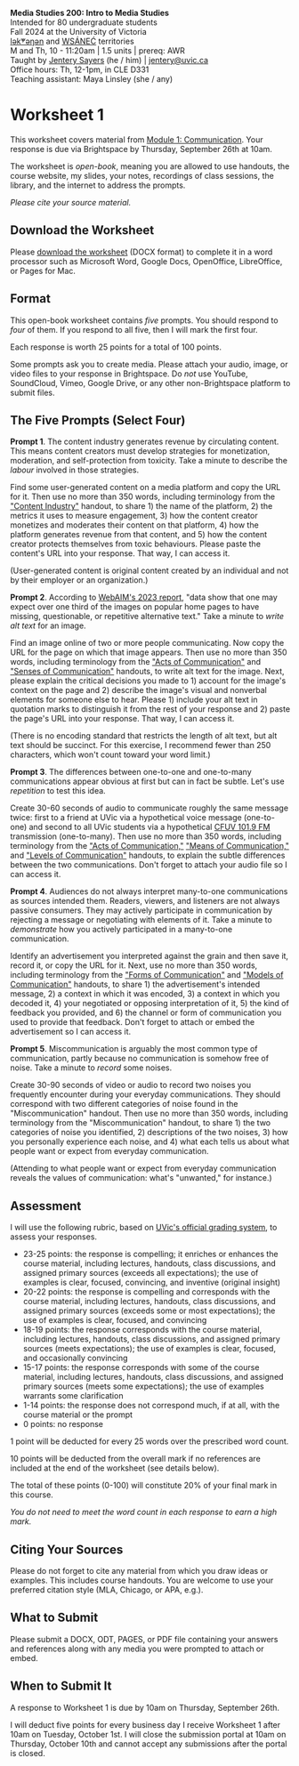 **Media Studies 200: Intro to Media Studies**       
Intended for 80 undergraduate students      
Fall 2024 at the University of Victoria   
[lək̓ʷəŋən](https://www.songheesnation.ca/community/l-k-ng-n-traditional-territory) and [<u>W</u>SÁNEĆ](https://wsanec.com/) territories    
M and Th, 10 - 11:20am | 1.5 units | prereq: AWR     
Taught by [Jentery Sayers](https://jntry.work/) (he / him) | [jentery@uvic.ca](mailto:jentery@uvic.ca)    
Office hours: Th, 12-1pm, in CLE D331    
Teaching assistant: Maya Linsley (she / any)

# Worksheet 1

This worksheet covers material from [Module 1: Communication](https://jentery.github.io/mdia200v3/#module-1-communication). Your response is due via Brightspace by Thursday, September 26th at 10am.   

The worksheet is *open-book*, meaning you are allowed to use handouts, the course website, my slides, your notes, recordings of class sessions, the library, and the internet to address the prompts.

*Please cite your source material.* 

## Download the Worksheet 

Please [download the worksheet](mdia200v3Worksheet1.docx) (DOCX format) to complete it in a word processor such as Microsoft Word, Google Docs, OpenOffice, LibreOffice, or Pages for Mac.  

## Format

This open-book worksheet contains *five* prompts. You should respond to *four* of them. If you respond to all five, then I will mark the first four. 

Each response is worth 25 points for a total of 100 points. 

Some prompts ask you to create media. Please attach your audio, image, or video files to your response in Brightspace. Do *not* use YouTube, SoundCloud, Vimeo, Google Drive, or any other non-Brightspace platform to submit files. 

## The Five Prompts (Select Four)

**Prompt 1**. The content industry generates revenue by circulating content. This means content creators must develop strategies for monetization, moderation, and self-protection from toxicity. Take a minute to describe the *labour* involved in those strategies.

Find some user-generated content on a media platform and copy the URL for it. Then use no more than 350 words, including terminology from the ["Content Industry"](https://bright.uvic.ca/d2l/le/lessons/358717/topics/2965740) handout, to share 1) the name of the platform, 2) the metrics it uses to measure engagement, 3) how the content creator monetizes and moderates their content on that platform, 4) how the platform generates revenue from that content, and 5) how the content creator protects themselves from toxic behaviours. Please paste the content's URL into your response. That way, I can access it.

(User-generated content is original content created by an individual and not by their employer or an organization.)

**Prompt 2**. According to [WebAIM's 2023 report](https://webaim.org/projects/million/#alttext), "data show that one may expect over one third of the images on popular home pages to have missing, questionable, or repetitive alternative text." Take a minute to *write alt text* for an image.

Find an image online of two or more people communicating. Now copy the URL for the page on which that image appears. Then use no more than 350 words, including terminology from the ["Acts of Communication"](https://bright.uvic.ca/d2l/le/lessons/358717/topics/2968976) and ["Senses of Communication"](https://bright.uvic.ca/d2l/le/lessons/358717/topics/2969015) handouts, to write alt text for the image. Next, please explain the critical decisions you made to 1) account for the image's context on the page and 2) describe the image's visual and nonverbal elements for someone else to hear. Please 1) include your alt text in quotation marks to distinguish it from the rest of your response and 2) paste the page's URL into your response. That way, I can access it.

(There is no encoding standard that restricts the length of alt text, but alt text should be succinct. For this exercise, I recommend fewer than 250 characters, which won't count toward your word limit.)

**Prompt 3**. The differences between one-to-one and one-to-many communications appear obvious at first but can in fact be subtle. Let's use *repetition* to test this idea.

Create 30-60 seconds of audio to communicate roughly the same message twice: first to a friend at UVic via a hypothetical voice message (one-to-one) and second to all UVic students via a hypothetical [CFUV 101.9 FM](https://cfuv.uvic.ca/) transmission (one-to-many). Then use no more than 350 words, including terminology from the ["Acts of Communication,"](https://bright.uvic.ca/d2l/le/lessons/358717/topics/2968976) ["Means of Communication,"](https://bright.uvic.ca/d2l/le/lessons/358717/topics/2971119) and ["Levels of Communication"](https://bright.uvic.ca/d2l/le/lessons/358717/topics/2974588) handouts, to explain the subtle differences between the two communications. Don't forget to attach your audio file so I can access it.

**Prompt 4**. Audiences do not always interpret many-to-one communications as sources intended them. Readers, viewers, and listeners are not always passive consumers. They may actively participate in communication by rejecting a message or negotiating with elements of it. Take a minute to *demonstrate* how you actively participated in a many-to-one communication. 

Identify an advertisement you interpreted against the grain and then save it, record it, or copy the URL for it. Next, use no more than 350 words, including terminology from the ["Forms of Communication"](https://bright.uvic.ca/d2l/le/lessons/358717/topics/2980938) and ["Models of Communication"](https://bright.uvic.ca/d2l/le/lessons/358717/topics/2985287) handouts, to share 1) the advertisement's intended message, 2) a context in which it was encoded, 3) a context in which you decoded it, 4) your negotiated or opposing interpretation of it, 5) the kind of feedback you provided, and 6) the channel or form of communication you used to provide that feedback. Don't forget to attach or embed the advertisement so I can access it.

**Prompt 5**. Miscommunication is arguably the most common type of communication, partly because no communication is somehow free of noise. Take a minute to *record* some noises. 

Create 30-90 seconds of video or audio to record two noises you frequently encounter during your everyday communications. They should correspond with two different categories of noise found in the "Miscommunication" handout. Then use no more than 350 words, including terminology from the "Miscommunication" handout, to share 1) the two categories of noise you identified, 2) descriptions of the two noises, 3) how you personally experience each noise, and 4) what each tells us about what people want or expect from everyday communication. 

(Attending to what people want or expect from everyday communication reveals the values of communication: what's "unwanted," for instance.)

## Assessment 

I will use the following rubric, based on [UVic's official grading system](https://www.uvic.ca/calendar/undergrad/index.php#/policy/S1AAgoGuV?bc=true&bcCurrent=14%20-%20Grading&bcGroup=Undergraduate%20Academic%20Regulations&bcItemType=policies), to assess your responses. 

* 23-25 points: the response is compelling; it enriches or enhances the course material, including lectures, handouts, class discussions, and assigned primary sources (exceeds all expectations); the use of examples is clear, focused, convincing, and inventive (original insight)
* 20-22 points: the response is compelling and corresponds with the course material, including lectures, handouts, class discussions, and assigned primary sources (exceeds some or most expectations); the use of examples is clear, focused, and convincing 
* 18-19 points: the response corresponds with the course material, including lectures, handouts, class discussions, and assigned primary sources (meets expectations); the use of examples is clear, focused, and occasionally convincing
* 15-17 points: the response corresponds with some of the course material, including lectures, handouts, class discussions, and assigned primary sources (meets some expectations); the use of examples warrants some clarification 
* 1-14 points: the response does not correspond much, if at all, with the course material or the prompt
* 0 points: no response  

1 point will be deducted for every 25 words over the prescribed word count. 

10 points will be deducted from the overall mark if no references are included at the end of the worksheet (see details below).

The total of these points (0-100) will constitute 20% of your final mark in this course. 

*You do not need to meet the word count in each response to earn a high mark.* 

## Citing Your Sources 

Please do not forget to cite any material from which you draw ideas or examples. This includes course handouts. You are welcome to use your preferred citation style (MLA, Chicago, or APA, e.g.).  

## What to Submit 

Please submit a DOCX, ODT, PAGES, or PDF file containing your answers and references along with any media you were prompted to attach or embed. 

## When to Submit It

A response to Worksheet 1 is due by 10am on Thursday, September 26th. 

I will deduct five points for every business day I receive Worksheet 1 after 10am on Tuesday, October 1st. I will close the submission portal at 10am on Thursday, October 10th and cannot accept any submissions after the portal is closed.
